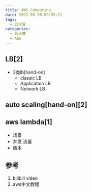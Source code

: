 ```yaml
---
title: AWS Computing
date: 2022-03-30 09:53:11
tags:
  - 云计算
categories:
  - 云计算  
  - AWS
---
```


<p></p>
<!-- more -->

## LB[2]
+ 3类lb[hand-on]
  - classic LB
  - Application LB
  - Network LB

## auto scaling[hand-on][2]

## aws lambda[1]
+ 场景
+ 并发 流量
+ 版本

## 参考
1. bilibili video
2. aws中文教程


